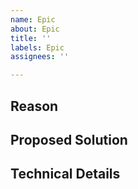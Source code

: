 ```yaml
---
name: Epic
about: Epic
title: ''
labels: Epic
assignees: ''

---
```


## Reason

## Proposed Solution

## Technical Details

